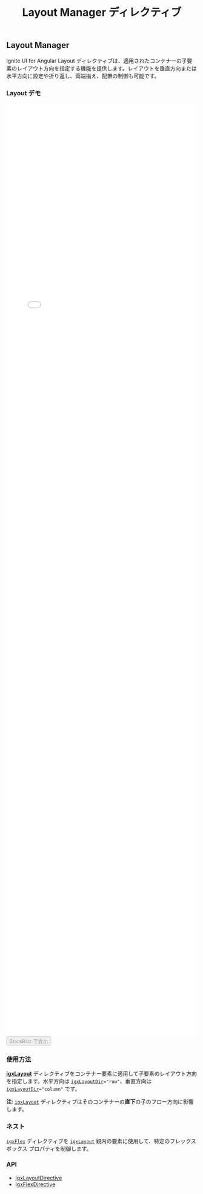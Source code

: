 ﻿---
title: Layout Manager ディレクティブ
_description: Ignite UI for Angular Layout Manager ディレクティブはさまざまなレスポンシブで移動可能なユーザー インターフェイス スタイルを提供します。
_keywords: Ignite UI for Angular, UI コントロール, Angular ウィジェット, web ウィジェット, UI ウィジェット, Angular, ネイティブ Angular コンポーネント スィート, ネイティブ Angular コントロール, ネイティブ Angular コンポーネント ライブラリ, Angular Layout Manager コンポーネント, Angular Layout Manager コントロール
_language: ja
---

## Layout Manager

<p class="highlight">Ignite UI for Angular Layout ディレクティブは、適用されたコンテナーの子要素のレイアウト方向を指定する機能を提供します。レイアウトを垂直方向または水平方向に設定や折り返し、両端揃え、配置の制御も可能です。</p>
<div class="divider"></div>

### Layout デモ

<div class="sample-container loading" style="height: 2460px">
    <iframe id="layout-sample-iframe" src='{environment:demosBaseUrl}/layouts/layout' width="100%" height="100%" seamless frameBorder="0" onload="onSampleIframeContentLoaded(this);"></iframe>
</div>
<div>
    <button data-localize="stackblitz" disabled class="stackblitz-btn" data-iframe-id="layout-sample-iframe" data-demos-base-url="{environment:demosBaseUrl}">StackBlitz で表示</button>
</div>
<div class="divider--half"></div>

### 使用方法

[**igxLayout**]({environment:angularApiUrl}/classes/igxlayoutdirective.html) ディレクティブをコンテナー要素に適用して子要素のレイアウト方向を指定します。水平方向は [`igxLayoutDir`]({environment:angularApiUrl}/classes/igxlayoutdirective.html#dir)`="row"`、垂直方向は [`igxLayoutDir`]({environment:angularApiUrl}/classes/igxlayoutdirective.html#dir)`="column"` です。

**注**: [`igxLayout`]({environment:angularApiUrl}/classes/igxlayoutdirective.html) ディレクティブはそのコンテナーの**直下**の子のフロー方向に影響します。

<div class="divider--half"></div>

### ネスト

[`igxFlex`]({environment:angularApiUrl}/classes/igxflexdirective.html) ディレクティブを [`igxLayout`]({environment:angularApiUrl}/classes/igxlayoutdirective.html) 親内の要素に使用して、特定のフレックスボックス プロパティを制御します。
<div class="divider--half"></div>

### API
<div class="divider--half"></div>

* [IgxLayoutDirective]({environment:angularApiUrl}/classes/igxlayoutdirective.html)
* [IgxFlexDirective]({environment:angularApiUrl}/classes/igxflexdirective.html)